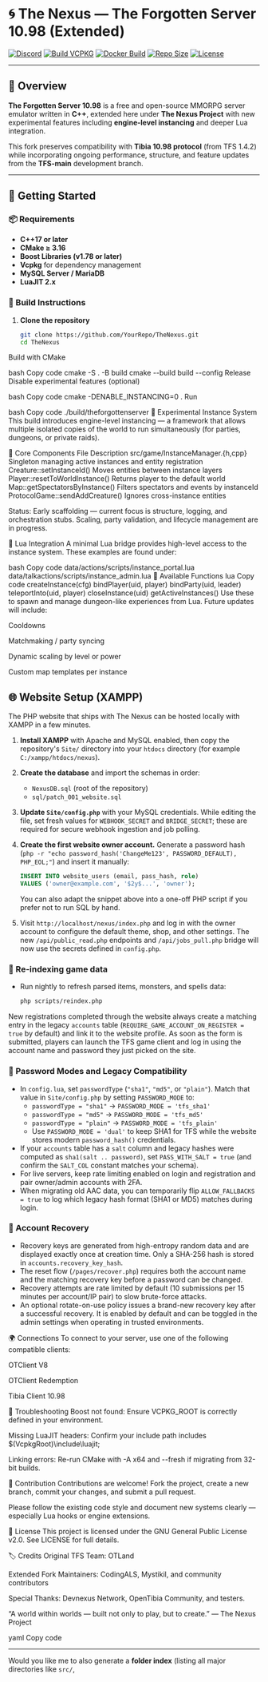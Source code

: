 # 🌀 The Nexus — The Forgotten Server 10.98 (Extended)

[![Discord](https://img.shields.io/badge/Join-include?logo=discord&logoColor=%237B68EE&label=Discord&color=%237B68EE)](https://discord.gg/GgvreyFvdV)
[![Build VCPKG](https://img.shields.io/badge/Build-include?logo=Drone&logoColor=%23DAA520&label=VCPKG&color=%23DAA520)](https://github.com/CodingALS/forgottenserver-10.98/actions/workflows/build-vcpkg.yml)
[![Docker Build](https://img.shields.io/badge/Generate-include?logo=Docker&logoColor=%236495ED&label=Docker&labelColor=grey&color=%236495ED)](https://github.com/CodingALS/forgottenserver-10.98/actions/workflows/docker.yml)
[![Repo Size](https://img.shields.io/badge/40%20MiB-include?label=Repo%20Size&color=%23FF1493)](https://github.com/CodingALS/forgottenserver-10.98)
[![License](https://img.shields.io/badge/GPL%202.0-include?label=License&color=%23FF7F50)](https://github.com/CodingALS/forgottenserver-10.98/blob/main/LICENSE)

---

## 📜 Overview

**The Forgotten Server 10.98** is a free and open-source MMORPG server emulator written in **C++**, extended here under **The Nexus Project** with new experimental features including **engine-level instancing** and deeper Lua integration.

This fork preserves compatibility with **Tibia 10.98 protocol** (from TFS 1.4.2) while incorporating ongoing performance, structure, and feature updates from the **TFS-main** development branch.

---

## 🚀 Getting Started

### 📦 Requirements

- **C++17 or later**
- **CMake ≥ 3.16**
- **Boost Libraries (v1.78 or later)**
- **Vcpkg** for dependency management
- **MySQL Server / MariaDB**
- **LuaJIT 2.x**

### 🔧 Build Instructions

1. **Clone the repository**
   ```bash
   git clone https://github.com/YourRepo/TheNexus.git
   cd TheNexus
Build with CMake

bash
Copy code
cmake -S . -B build
cmake --build build --config Release
Disable experimental features (optional)

bash
Copy code
cmake -DENABLE_INSTANCING=0 .
Run

bash
Copy code
./build/theforgottenserver
🧩 Experimental Instance System
This build introduces engine-level instancing — a framework that allows multiple isolated copies of the world to run simultaneously (for parties, dungeons, or private raids).

🔬 Core Components
File	Description
src/game/InstanceManager.{h,cpp}	Singleton managing active instances and entity registration
Creature::setInstanceId()	Moves entities between instance layers
Player::resetToWorldInstance()	Returns player to the default world
Map::getSpectatorsByInstance()	Filters spectators and events by instanceId
ProtocolGame::sendAddCreature()	Ignores cross-instance entities

Status: Early scaffolding — current focus is structure, logging, and orchestration stubs.
Scaling, party validation, and lifecycle management are in progress.

🔮 Lua Integration
A minimal Lua bridge provides high-level access to the instance system.
These examples are found under:

bash
Copy code
data/actions/scripts/instance_portal.lua
data/talkactions/scripts/instance_admin.lua
🧠 Available Functions
lua
Copy code
createInstance(cfg)
bindPlayer(uid, player)
bindParty(uid, leader)
teleportInto(uid, player)
closeInstance(uid)
getActiveInstances()
Use these to spawn and manage dungeon-like experiences from Lua.
Future updates will include:

Cooldowns

Matchmaking / party syncing

Dynamic scaling by level or power

Custom map templates per instance

## 🌐 Website Setup (XAMPP)

The PHP website that ships with The Nexus can be hosted locally with XAMPP in a
few minutes.

1. **Install XAMPP** with Apache and MySQL enabled, then copy the repository's
   `Site/` directory into your `htdocs` directory (for example
   `C:/xampp/htdocs/nexus`).
2. **Create the database** and import the schemas in order:
   - `NexusDB.sql` (root of the repository)
   - `sql/patch_001_website.sql`
3. **Update `Site/config.php`** with your MySQL credentials. While editing the
   file, set fresh values for `WEBHOOK_SECRET` and `BRIDGE_SECRET`; these are
   required for secure webhook ingestion and job polling.
4. **Create the first website owner account.** Generate a password hash
   (`php -r "echo password_hash('ChangeMe123', PASSWORD_DEFAULT), PHP_EOL;"`) and
   insert it manually:

   ```sql
   INSERT INTO website_users (email, pass_hash, role)
   VALUES ('owner@example.com', '$2y$...', 'owner');
   ```

   You can also adapt the snippet above into a one-off PHP script if you prefer
   not to run SQL by hand.
5. Visit `http://localhost/nexus/index.php` and log in with the owner account to
   configure the default theme, shop, and other settings. The new
   `/api/public_read.php` endpoints and `/api/jobs_pull.php` bridge will now use
   the secrets defined in `config.php`.

### 🔁 Re-indexing game data

- Run nightly to refresh parsed items, monsters, and spells data:

  ```bash
  php scripts/reindex.php
  ```

New registrations completed through the website always create a matching entry
in the legacy `accounts` table (`REQUIRE_GAME_ACCOUNT_ON_REGISTER = true` by
default) and link it to the website profile. As soon as the form is submitted,
players can launch the TFS game client and log in using the account name and
password they just picked on the site.

### 🔐 Password Modes and Legacy Compatibility

- In `config.lua`, set `passwordType` (`"sha1"`, `"md5"`, or `"plain"`). Match
  that value in `Site/config.php` by setting `PASSWORD_MODE` to:
  - `passwordType = "sha1"`  → `PASSWORD_MODE = 'tfs_sha1'`
  - `passwordType = "md5"`   → `PASSWORD_MODE = 'tfs_md5'`
  - `passwordType = "plain"` → `PASSWORD_MODE = 'tfs_plain'`
  - Use `PASSWORD_MODE = 'dual'` to keep SHA1 for TFS while the website stores
    modern `password_hash()` credentials.
- If your `accounts` table has a `salt` column and legacy hashes were computed
  as `sha1(salt .. password)`, set `PASS_WITH_SALT = true` (and confirm the
  `SALT_COL` constant matches your schema).
- For live servers, keep rate limiting enabled on login and registration and
  pair owner/admin accounts with 2FA.
- When migrating old AAC data, you can temporarily flip `ALLOW_FALLBACKS = true`
  to log which legacy hash format (SHA1 or MD5) matches during login.

### 🔁 Account Recovery

- Recovery keys are generated from high-entropy random data and are displayed exactly once at creation time. Only a SHA-256 hash is stored in `accounts.recovery_key_hash`.
- The reset flow (`/pages/recover.php`) requires both the account name and the matching recovery key before a password can be changed.
- Recovery attempts are rate limited by default (10 submissions per 15 minutes per account/IP pair) to slow brute-force attacks.
- An optional rotate-on-use policy issues a brand-new recovery key after a successful recovery. It is enabled by default and can be toggled in the admin settings when operating in trusted environments.

🌍 Connections
To connect to your server, use one of the following compatible clients:

OTClient V8

OTClient Redemption

Tibia Client 10.98

🧰 Troubleshooting
Boost not found: Ensure VCPKG_ROOT is correctly defined in your environment.

Missing LuaJIT headers: Confirm your include path includes $(VcpkgRoot)\include\luajit;

Linking errors: Re-run CMake with -A x64 and --fresh if migrating from 32-bit builds.

🤝 Contribution
Contributions are welcome!
Fork the project, create a new branch, commit your changes, and submit a pull request.

Please follow the existing code style and document new systems clearly — especially Lua hooks or engine extensions.

📄 License
This project is licensed under the GNU General Public License v2.0.
See LICENSE for full details.

🏷️ Credits
Original TFS Team: OTLand

Extended Fork Maintainers: CodingALS, Mystikil, and community contributors

Special Thanks: Devnexus Network, OpenTibia Community, and testers.

“A world within worlds — built not only to play, but to create.”
— The Nexus Project

yaml
Copy code

---

Would you like me to also generate a **folder index** (listing all major directories like `src/`,
